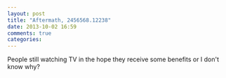 ```yaml
---
layout: post
title: "Aftermath, 2456568.12238"
date: 2013-10-02 16:59
comments: true
categories: 
---
```

People still watching TV in the hope they receive some benefits or I don't know why?
